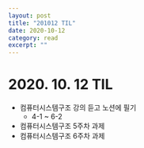```yaml
---
layout: post
title: "201012 TIL" 
date: 2020-10-12
category: read 
excerpt: ""
---
```


# 2020. 10. 12 TIL

* 컴퓨터시스템구조 강의 듣고 노션에 필기
  * 4-1 ~ 6-2
* 컴퓨터시스템구조 5주차 과제
* 컴퓨터시스템구조 6주차 과제

